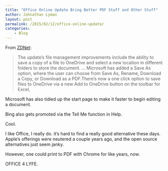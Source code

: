 ```yaml
---
title: "Office Online Update Bring Better PDF Stuff and Other Stuff"
author: Johnathan Lyman
layout: post
permalink: /2015/02/12/office-online-update/
categories:
    - Blog
---
```


From [ZDNet](http://www.zdnet.com/article/microsofts-office-online-update-improves-onedrive-saving-pdf-printing/):

> The update’s file management improvements include the ability to save a copy of a file to OneDrive and select a new location in different folders to store the document. …&nbsp;Microsoft has added a Save As option, where the user can choose from Save As, Rename, Download a Copy, or Download as a PDF.There’s now a one click option to save files to OneDrive via a new Add to OneDrive button on the toolbar for Excel,

Microsoft has also tidied up the start page to make it faster to begin editing a document.

Bing also gets promoted via the Tell Me function in Help.

Cool.

I like Office, I really do. it’s hard to find a really good alternative these days. Apple’s offerings were neutered a couple years ago, and the open source alternatives just seem janky.

However, one could print to PDF with Chrome for like years, now.

OFFICE 4 LYFE.

